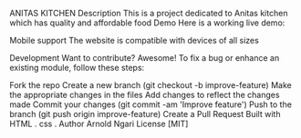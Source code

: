 ANITAS KITCHEN
Description
This is a project dedicated to Anitas kitchen which has quality and affordable food
Demo
Here is a working live demo:

Mobile support
The website is compatible with devices of all sizes

Development
Want to contribute? Awesome! To fix a bug or enhance an existing module, follow these steps:

Fork the repo
Create a new branch (git checkout -b improve-feature)
Make the appropriate changes in the files
Add changes to reflect the changes made
Commit your changes (git commit -am 'Improve feature')
Push to the branch (git push origin improve-feature)
Create a Pull Request
Built with
HTML .
css .
Author
Arnold Ngari
License
[MIT]

